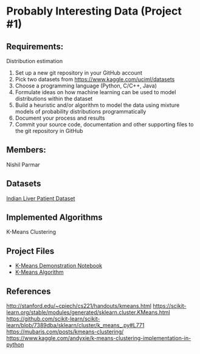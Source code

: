 # Probably Interesting Data (Project #1)

## Requirements:
   Distribution estimation
1. Set up a new git repository in your GitHub account
2. Pick two datasets from https://www.kaggle.com/uciml/datasets
3. Choose a programming language (Python, C/C++, Java)
4. Formulate ideas on how machine learning can be used to model distributions within the dataset
5. Build a heuristic and/or algorithm to model the data using mixture models of probability distributions programmatically
6. Document your process and results
7. Commit your source code, documentation and other supporting files to the git repository in GitHub 

## Members:
Nishil Parmar

## Datasets
[Indian Liver Patient Dataset](https://www.kaggle.com/uciml/indian-liver-patient-records)

## Implemented Algorithms
K-Means Clustering

## Project Files
- [K-Means Demonstration Notebook](models/Probably-Interesting-Data.ipynb)
- [K-Means Algorithm](https://github.com/nishil70/ML-Probably-Interesting-Data/blob/master/models/KMeansUtility.py)

## References
http://stanford.edu/~cpiech/cs221/handouts/kmeans.html
https://scikit-learn.org/stable/modules/generated/sklearn.cluster.KMeans.html
https://github.com/scikit-learn/scikit-learn/blob/7389dba/sklearn/cluster/k_means_.py#L771
https://mubaris.com/posts/kmeans-clustering/
https://www.kaggle.com/andyxie/k-means-clustering-implementation-in-python
